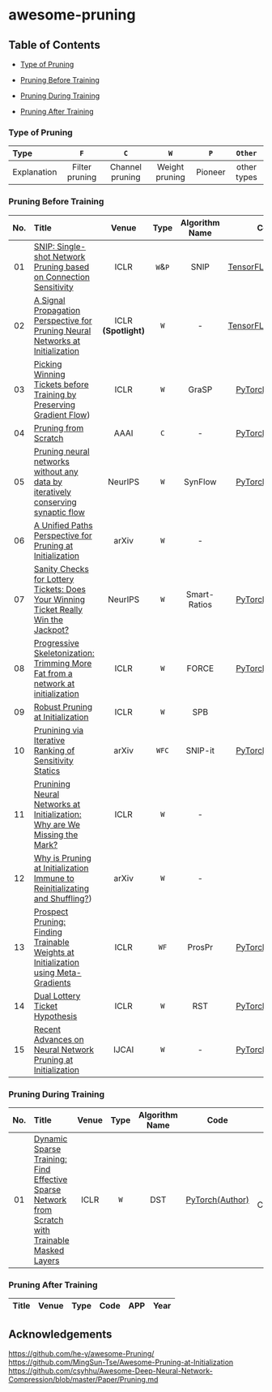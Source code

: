 # awesome-pruning

## Table of Contents

- [Type of Pruning](#type-of-pruning)

- [Pruning Before Training](#pruning-before-training)
- [Pruning During Training](#pruning-during-training)
- [Pruning After Training](#pruning-after-training)

### Type of Pruning

| Type        | `F`            | `C`             | `W`            | `P`        | `Other`     |
|:----------- |:--------------:|:---------------:|:--------------:|:----------:|:-----------:|
| Explanation | Filter pruning | Channel pruning | Weight pruning | Pioneer | other types |

### Pruning Before Training
| No. | Title   | Venue | Type | Algorithm Name | Code | APP | Year |
|:-----:|:-------------------------------------------------------------------------------------------------------------------------------- |:-----:|:-------:|:----:|:----:|:----:|:----:|
| 01 | [SNIP: Single-shot Network Pruning based on Connection Sensitivity](https://arxiv.org/abs/1810.02340)| ICLR| `W`&`P` | SNIP | [TensorFLow(Author)](https://github.com/namhoonlee/snip-public) | Image Classification | 2019 |
| 02 | [A Signal Propagation Perspective for Pruning Neural Networks at Initialization](https://arxiv.org/abs/1906.06307)| ICLR **(Spotlight)** | `W` | - | [TensorFLow(Author)](https://github.com/namhoonlee/spp-public) | Image Classification | 2020 |
| 03 | [Picking Winning Tickets before Training by Preserving Gradient Flow](https://openreview.net/pdf?id=SkgsACVKPH))| ICLR | `W` | GraSP | [PyTorch(Author)](https://github.com/alecwangcq/GraSP) | Image Classification | 2020 |      
| 04 | [Pruning from Scratch](http://arxiv.org/abs/1909.12579) | AAAI | `C` | - | [PyTorch(Author)](https://github.com/frankwang345/pruning-from-scratch) | Image Classification | 2020 |
| 05 | [Pruning neural networks without any data by iteratively conserving synaptic flow](https://arxiv.org/abs/2006.05467)| NeurIPS | `W` | SynFlow | [PyTorch(Author)](https://github.com/ganguli-lab/Synaptic-Flow) | Image Classification | 2020 |
| 06 | [A Unified Paths Perspective for Pruning at Initialization](https://arxiv.org/abs/2101.10552)| arXiv | `W` | - | - | Image Classification | 2021 |
| 07 | [Sanity Checks for Lottery Tickets: Does Your Winning Ticket Really Win the Jackpot?](https://papers.nips.cc/paper/2021/hash/6a130f1dc6f0c829f874e92e5458dced-Abstract.html) | NeurIPS | `W` | Smart-Ratios | [PyTorch(Author)](https://github.com/boone891214/sanity-check-LTH) | Image Classification | 2021 |
| 08 | [Progressive Skeletonization: Trimming More Fat from a network at initialization](https://arxiv.org/abs/2006.09081) | ICLR | `W` | FORCE | [PyTorch(Author)](https://github.com/naver/force) | Image Classification | 2021 |
| 09 | [Robust Pruning at Initialization](https://openreview.net/forum?id=vXj_ucZQ4hA) | ICLR | `W` | SPB | - | Image Classification | 2021 |
| 10 | [Prunining via Iterative Ranking of Sensitivity Statics](https://arxiv.org/abs/2006.00896) | arXiv | `WFC` | SNIP-it | [PyTorch(Author)](https://github.com/StijnVerdenius/SNIP-it) | Image Classification | 2020 |
| 11 | [Prunining Neural Networks at Initialization: Why are We Missing the Mark?](https://arxiv.org/abs/2009.08576) | ICLR | `W` | - | - | Image Classification | 2021 |
| 12 | [Why is Pruning at Initialization Immune to Reinitializating and Shuffling?](https://arxiv.org/abs/2107.01808)) | arXiv | `W` | - | - | Image Classification | 2021 |
| 13 | [Prospect Pruning: Finding Trainable Weights at Initialization using Meta-Gradients](https://openreview.net/forum?id=AIgn9uwfcD1)| ICLR | `WF`| ProsPr | [PyTorch(Author)](https://github.com/mil-ad/prospr) | Image Classification | 2022 |
| 14 | [Dual Lottery Ticket Hypothesis](https://openreview.net/forum?id=fOsN52jn25l) | ICLR | `W` | RST | [PyTorch(Author)](https://github.com/yueb17/DLTH) | Image Classification | 2022 |
| 15 | [Recent Advances on Neural Network Pruning at Initialization](https://arxiv.org/abs/2103.06460)| IJCAI | `W`| - | [PyTorch(Author)](https://github.com/mingsun-tse/smile-pruning) | Image Classification | 2022 |





### Pruning During Training
| No. | Title | Venue | Type | Algorithm Name | Code | APP | Year |
|:----:|:-------------------------------------------------------------------------------------------------------------------------------- |:-----:|:-------:|:----:|:----:|:----:|:----:|
| 01 | [Dynamic Sparse Training: Find Effective Sparse Network from Scratch with Trainable Masked Layers](https://arxiv.org/abs/2005.06870)| ICLR                 | `W`| DST | [PyTorch(Author)](https://github.com/junjieliu2910/DynamicSparseTraining) | Image Classification | 2020 |


### Pruning After Training
| Title   | Venue | Type    | Code | APP | Year |
|:-------------------------------------------------------------------------------------------------------------------------------- |:-----:|:-------:|:----:|:----:|:----:|

## Acknowledgements
https://github.com/he-y/awesome-Pruning/  
https://github.com/MingSun-Tse/Awesome-Pruning-at-Initialization  
https://github.com/csyhhu/Awesome-Deep-Neural-Network-Compression/blob/master/Paper/Pruning.md  



